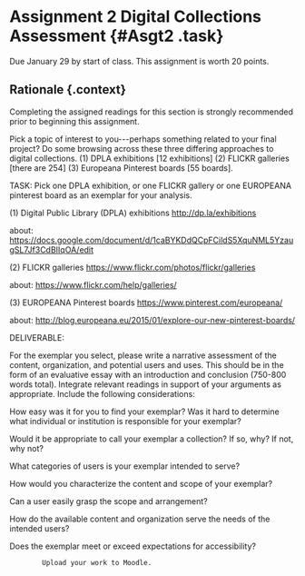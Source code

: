 # Assignment 2 Digital Collections Assessment {#Asgt2 .task}

Due January 29 by start of class. This assignment is worth 20 points.

## Rationale {.context}

Completing the assigned readings for this section is strongly
recommended prior to beginning this assignment. 

Pick a topic of interest to you---perhaps something related to your final project? 
Do some browsing across these three differing approaches to digital collections. 
(1) DPLA exhibitions [12 exhibitions] 
(2) FLICKR galleries [there are 254] 
(3) Europeana Pinterest boards [55 boards].

TASK: Pick one DPLA exhibition, or one FLICKR gallery or one 
EUROPEANA pinterest board  as an exemplar for your analysis.

(1) Digital Public Library (DPLA) exhibitions <http://dp.la/exhibitions>

about: <https://docs.google.com/document/d/1caBYKDdQCpFCildS5XquNML5YzaugSL7Jf3CdBIIqOA/edit>

(2) FLICKR galleries <https://www.flickr.com/photos/flickr/galleries>

about: <https://www.flickr.com/help/galleries/>

(3) EUROPEANA Pinterest boards <https://www.pinterest.com/europeana/>

about: <http://blog.europeana.eu/2015/01/explore-our-new-pinterest-boards/>

 DELIVERABLE:

For the exemplar you select, please write a narrative assessment of the content, 
organization, and potential users and uses. This should be in the form of an 
evaluative essay with an introduction and conclusion (750-800 words total). 
Integrate relevant readings in support of your arguments as appropriate.
Include the following considerations:

 How easy was it for you to find your exemplar? Was it hard to determine what individual or 
 institution is responsible for your exemplar?
 
 Would it be appropriate to call your exemplar a collection? If so, why? If not, why not?
 
 What categories of users is your exemplar intended to serve?
    
 How would you characterize the content and scope of your exemplar? 
 
 Can a user easily grasp the scope and arrangement?
    
 How do the available content and organization serve the needs of the intended users? 
 
 Does the exemplar meet or exceed expectations for accessibility?

            Upload your work to Moodle. 

